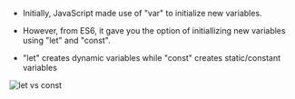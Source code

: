 - Initially, JavaScript made use of "var" to initialize new variables.

- However, from ES6, it gave you the option of initiallizing new variables using "let" and "const".

- "let" creates dynamic variables while "const" creates static/constant variables

![let vs const](lestvconst.png)

